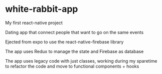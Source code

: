 # white-rabbit-app

My first react-native project

Dating app that connect people that want to go on the same events

Ejected from expo to use the react-native-firebase library

The app uses Redux to manage the state and Firebase as database

The app uses legacy code with just classes, working during my sparetime to refactor the code and move to functional components + hooks
